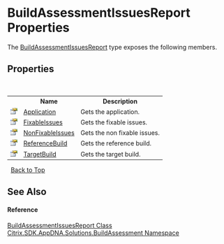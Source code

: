# BuildAssessmentIssuesReport Properties
 

The <a href="T_Citrix_SDK_AppDNA_Solutions_BuildAssessment_BuildAssessmentIssuesReport">BuildAssessmentIssuesReport</a> type exposes the following members.


## Properties
&nbsp;<table><tr><th></th><th>Name</th><th>Description</th></tr><tr><td>![Public property](media/pubproperty.gif "Public property")</td><td><a href="P_Citrix_SDK_AppDNA_Solutions_BuildAssessment_BuildAssessmentIssuesReport_Application">Application</a></td><td>
Gets the application.</td></tr><tr><td>![Public property](media/pubproperty.gif "Public property")</td><td><a href="P_Citrix_SDK_AppDNA_Solutions_BuildAssessment_BuildAssessmentIssuesReport_FixableIssues">FixableIssues</a></td><td>
Gets the fixable issues.</td></tr><tr><td>![Public property](media/pubproperty.gif "Public property")</td><td><a href="P_Citrix_SDK_AppDNA_Solutions_BuildAssessment_BuildAssessmentIssuesReport_NonFixableIssues">NonFixableIssues</a></td><td>
Gets the non fixable issues.</td></tr><tr><td>![Public property](media/pubproperty.gif "Public property")</td><td><a href="P_Citrix_SDK_AppDNA_Solutions_BuildAssessment_BuildAssessmentIssuesReport_ReferenceBuild">ReferenceBuild</a></td><td>
Gets the reference build.</td></tr><tr><td>![Public property](media/pubproperty.gif "Public property")</td><td><a href="P_Citrix_SDK_AppDNA_Solutions_BuildAssessment_BuildAssessmentIssuesReport_TargetBuild">TargetBuild</a></td><td>
Gets the target build.</td></tr></table>&nbsp;
<a href="#buildassessmentissuesreport-properties">Back to Top</a>

## See Also


#### Reference
<a href="T_Citrix_SDK_AppDNA_Solutions_BuildAssessment_BuildAssessmentIssuesReport">BuildAssessmentIssuesReport Class</a><br /><a href="N_Citrix_SDK_AppDNA_Solutions_BuildAssessment">Citrix.SDK.AppDNA.Solutions.BuildAssessment Namespace</a><br />